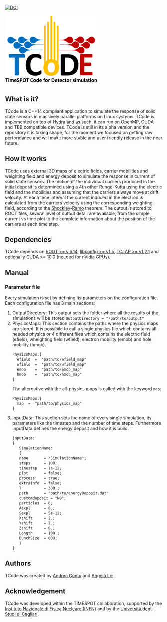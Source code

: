 [![DOI](https://zenodo.org/badge/164617844.svg)](https://zenodo.org/badge/latestdoi/164617844)

<img src="logo_TCoDe.png" width="300">

## What is it?
TCode is a C++14 compliant application to simulate the response of solid state sensors in massively parallel platforms on Linux systems. TCode is implemented on top of [Hydra](https://github.com/MultithreadCorner/Hydra) and as such, it can run on OpenMP, CUDA and TBB compatible devices. 
TCode is still in its alpha version and the repository it is taking shape, for the moment we focused on getting raw performance and will make more stable and user friendly release in the near future.

## How it works
TCode uses external 3D maps of electric fields, carrier mobilities and weighting field and energy deposit to simulate the response in current of solid state sensors. The motion of the individual carriers produced in the initial deposit is determined using a 4th other Runge-Kutta using the electric field and the mobilities and assuming that the carriers always move at drift velocity. At each time interval the current induced in the electrod is calculated from the carriers velocity using the corresponding weighting field, according to the [Shockley](https://aip.scitation.org/doi/10.1063/1.1710367)-[Ramo](https://ieeexplore.ieee.org/document/1686997) theorem. The output is stored to ROOT files, several level of output detail are available, from the simple current vs time plot to the complete information about the position of the carriers at each time step.

## Dependencies
TCode depends on [ROOT >= v.6.14](https://github.com/root-project/root), [libconfig >= v1.5](https://hyperrealm.github.io/libconfig/), [TCLAP >= v1.2.1](http://tclap.sourceforge.net/) and optionally  [CUDA >= 10.0](https://developer.nvidia.com/cuda-toolkit) (needed for nVidia GPUs).

## Manual
### Parameter file
Every simulation is set by defining its parameters on the configuration file. Each configuration file has 3 main sections:
1. OutputDirectory: This output sets the folder where all the results of the simulations will be stored
   `OutputDirectory = "/path/to/output"`
3. PhysicsMaps: This section contains the paths where the physics maps are stored. It is possibile to call a single physics file which contains all needed physics or 4 different files which contains the electric field (efield), wheighting field (wfield), electron mobility (emob) and hole mobility (hmob).
   ```
   PhysicsMaps:{
     efield  =  "path/to/efield_map"
     wfield  =  "path/to/wfield_map"
     emob    =  "path/to/emob_map"
     hmob    =  "path/to/hmob_map"
   }
   ```
   The alternative with the all-physics maps is called with the keyword `map`:
   ```
   PhysicsMaps:{
     map  =  "path/to/physics_map"
   }
   ```
5. InputData: This section sets the name of every single simulation, its parameters like the timestep and the number of time steps. Furthermore InputData defines the energy deposit and how it is build. 
   ```
   InputData:
   {
      SimulationName:
      {
      name       = "SimulationName";
      steps      = 100;
      timestep   = 1e-12;
      plot       = false;
      process    = true;
      extrainfo  = false;
      T          = 300.;
      path       = "path/to/energyDeposit.dat"
      customdeposit = "NO";
      particles  = 0;
      Aexpl      = 0.;
      Sexpl      = 5e-12;
      Xshift     = 2.;
      Yshift     = 2.;
      Zshift     = 0.;
      Length     = 100.;
      BunchSize  = 600; 
      }
   }
   ```

## Authors
TCode was created by [Andrea Contu](https://github.com/acontu) and [Angelo Loi](https://github.com/angeloloi19).

## Acknowledgement
TCode was developed within the TIMESPOT collaboration, supported by the [Instituto Nazionale di Fisica Nucleare (INFN)](http://home.infn.it/en/) and by the [Università degli Studi di Cagliari](https://www.unica.it/unica/).
